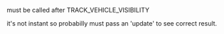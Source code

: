 must be called after TRACK_VEHICLE_VISIBILITY 

it's not instant so probabilly must pass an 'update' to see correct result.